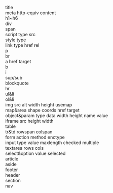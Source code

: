 title  
meta http-equiv content  
h1~h6  
div  
span  
script type src  
style type  
link type href rel  
p  
br  
a href target  
b  
i  
sup/sub  
blockquote  
hr  
ul&li  
ol&li  
img src alt width height usemap  
map&area shape coords href target  
object&param type data width height name value  
iframe src height width  
table  
tr&td rowspan colspan  
form action method enctype  
input type value maxlength checked multiple  
textarea rows cols  
select&option value selected  
article  
aside  
footer  
header  
section  
nav  